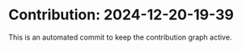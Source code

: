 # Contribution: 2024-12-20-19-39
This is an automated commit to keep the contribution graph active.
